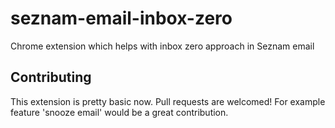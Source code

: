 # seznam-email-inbox-zero
Chrome extension which helps with inbox zero approach in Seznam email

## Contributing
This extension is pretty basic now. Pull requests are welcomed! For example feature 'snooze email' would be a great contribution.
